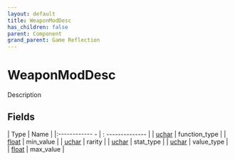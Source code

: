 ```yaml
---
layout: default
title: WeaponModDesc
has_children: false
parent: Component
grand_parent: Game Reflection
---
```

# WeaponModDesc
Description 

## Fields
| Type | Name |
|:------------ - | : -------------- |
| [uchar](game-reflection/enums/uchar.md) | function_type |
| [float](game-reflection/components/float.md) | min_value |
| [uchar](game-reflection/enums/uchar.md) | rarity |
| [uchar](game-reflection/enums/uchar.md) | stat_type |
| [uchar](game-reflection/enums/uchar.md) | value_type |
| [float](game-reflection/components/float.md) | max_value |
